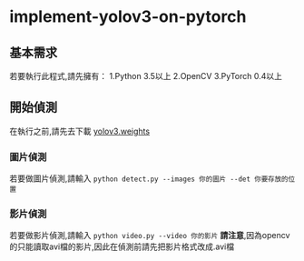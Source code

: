 ﻿# implement-yolov3-on-pytorch
##  基本需求


若要執行此程式,請先擁有：
1.Python 3.5以上
2.OpenCV
3.PyTorch 0.4以上


##  開始偵測
在執行之前,請先去下載 [yolov3.weights](https://pjreddie.com/media/files/yolov3.weights)


###  圖片偵測

若要做圖片偵測,請輸入
		`python detect.py --images 你的圖片 --det 你要存放的位置`
###  影片偵測

若要做影片偵測,請輸入
		`python video.py --video 你的影片`
**請注意**,因為opencv的只能讀取avi檔的影片,因此在偵測前請先把影片格式改成.avi檔

